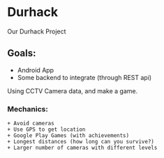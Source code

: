 # Durhack
Our Durhack Project

## Goals:
+ Android App
+ Some backend to integrate (through REST api)

Using CCTV Camera data, and make a game.

### Mechanics:
	+ Avoid cameras
	+ Use GPS to get location
	+ Google Play Games (with achievements)
	+ Longest distances (how long can you survive?)
	+ Larger number of cameras with different levels
